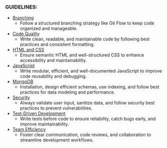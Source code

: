 ### GUIDELINES:
- [Branching](https://github.com/CesarF1204/guidelines/blob/main/branching.md)
    - Follow a structured branching strategy like Git Flow to keep code organized and manageable.
- [Code Quality](https://github.com/CesarF1204/guidelines/blob/main/code_quality.md)
    - Write clean, readable, and maintainable code by following best practices and consistent formatting.
- [HTML and CSS](https://github.com/CesarF1204/guidelines/blob/main/html_css.md)
    - Ensure semantic HTML and well-structured CSS to enhance accessibility and maintainability.
- [JavaScript](https://github.com/CesarF1204/guidelines/blob/main/javascript.md)
    - Write modular, efficient, and well-documented JavaScript to improve code reusability and debugging.
- [MongoDB](https://github.com/CesarF1204/guidelines/blob/main/mongo_db.md)
    - Installation, design efficient schemas, use indexing, and follow best practices for data modeling and performance.
- [Security](https://github.com/CesarF1204/guidelines/blob/main/security.md)
    - Always validate user input, sanitize data, and follow security best practices to prevent vulnerabilities.
- [Test-Driven Development](https://github.com/CesarF1204/guidelines/blob/main/tdd.md)
    - Write tests before code to ensure reliability, catch bugs early, and improve maintainability.
- [Team Efficiency](https://github.com/CesarF1204/guidelines/blob/main/team_efficiency.md)
    - Foster clear communication, code reviews, and collaboration to streamline development workflows.